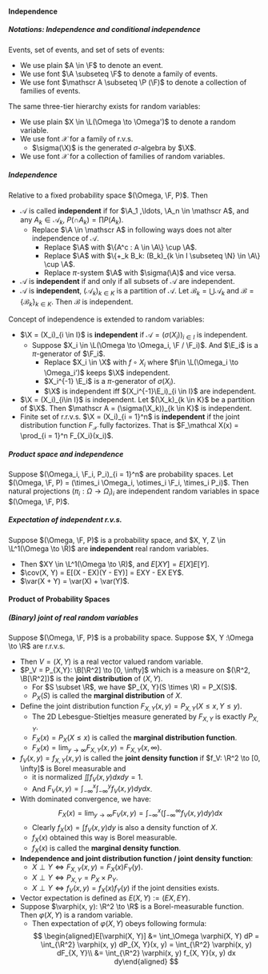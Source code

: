 #### Independence

##### Notations: Independence and conditional independence

Events, set of events, and set of sets of events:

- We use plain $A \in \F$ to denote an event.
- We use font $\A \subseteq \F$ to denote a family of events.
- We use font $\mathscr A \subseteq \P (\F)$ to denote a collection of families of events.

The same three-tier hierarchy exists for random variables:

- We use plain $X \in \L(\Omega \to \Omega')$ to denote a random variable.
- We use font $\mathcal X$ for a family of r.v.s.
    - $\sigma(\X)$ is the generated $\sigma$-algebra by $\X$.
- We use font $\mathscr X$ for a collection of families of random variables.

##### Independence

Relative to a fixed probability space $(\Omega, \F, P)$. Then

- $\mathscr A$ is called **independent** if for $\A_1 ,\ldots, \A_n \in \mathscr A$, and any $A_k \in \mathcal A_k$, $P(\cap A_k) = \prod P(A_k)$.
    - Replace $\A \in \mathscr A$ in following ways does not alter independence of $\mathscr A$.
        - Replace $\A$ with $\{A^c : A \in \A\} \cup \A$.
        - Replace $\A$ with $\{+_k B_k: (B_k)_{k \in I \subseteq \N} \in \A\} \cup \A$.
        - Replace $\pi$-system $\A$ with $\sigma(\A)$ and vice versa.
- $\mathscr A$ is **independent** if and only if all subsets of $\mathscr A$ are independent.
- $\mathscr A$ is **independent**, $(\mathscr A_k)_{k \in K}$ is a partition of $\mathscr A$. Let $\mathcal B_k = \bigcup \mathscr A_k$ and $\mathscr B = \{\mathcal B_k\}_{k \in K}$. Then $\mathscr B$ is independent.

Concept of independence is extended to random variables:

- $\X = (X_i)_{i \in I}$ is **independent** if $\mathscr A = (\sigma(X_i))_{i \in I}$ is independent.
    - Suppose $X_i \in \L(\Omega \to \Omega_i, \F / \F_i)$. And $\E_i$ is a $\pi$-generator of $\F_i$.
        - Replace $X_i \in \X$ with $f \circ X_i$ where $f\in \L(\Omega_i \to \Omega_i')$ keeps $\X$ independent.
        - $X_i^{-1} \E_i$ is a $\pi$-generator of $\sigma(X_i)$.
        - $\X$ is independent iff $(X_i^{-1}\E_i)_{i \in I}$ are independent.
- $\X = (X_i)_{i\in I}$ is independent. Let $(\X_k)_{k \in K}$ be a partition of $\X$. Then $\mathscr A = (\sigma(\X_k))_{k \in K}$ is independent.
- Finite set of r.r.v.s. $\X = (X_i)_{i = 1}^n$ is **independent** if the joint distribution function $F_{\mathcal X}$ fully factorizes. That is $F_\mathcal X(x) = \prod_{i = 1}^n F_{X_i}(x_i)$.

##### Product space and independence

Suppose $(\Omega_i, \F_i, P_i)_{i = 1}^n$ are probability spaces. Let $(\Omega, \F, P) = (\times_i \Omega_i, \otimes_i \F_i, \times_i P_i)$. Then natural projections $(\pi_i: \Omega \to \Omega_i)_{i}$ are independent random variables in space $(\Omega, \F, P)$.

##### Expectation of independent r.v.s.

Suppose $(\Omega, \F, P)$ is a probability space, and $X, Y, Z \in \L^1(\Omega \to \R)$ are **independent** real random variables.

- Then $XY \in \L^1(\Omega \to \R)$, and $E[XY] = E[X] E[Y]$.
- $\cov(X, Y) = E[(X - EX)(Y - EY)] = EXY - EX EY$.
- $\var(X + Y) = \var(X) + \var(Y)$.

#### Product of Probability Spaces

##### (Binary) joint of real random variables

Suppose $(\Omega, \F, P)$ is a probability space. Suppose $X, Y :\Omega \to \R$ are r.r.v.s.

- Then $V = (X, Y)$ is a real vector valued random variable.
- $P_V = P_{X,Y}: \B[\R^2] \to [0, \infty]$ which is a measure on $(\R^2, \B[\R^2])$ is the **joint distribution** of $(X, Y)$.
    - For $S \subset \R$, we have $P_{X, Y}(S \times \R) = P_X(S)$.
    - $P_X(S)$ is called the **marginal distribution** of $X$.
- Define the joint distribution function $F_{X, Y}(x, y) = P_{X, Y}(X \le x, Y \le y)$.
    - The 2D Lebesgue-Stieltjes measure generated by $F_{X, Y}$ is exactly $P_{X, Y}$.
    - $F_X(x) = P_X(X \le x)$ is called the **marginal distribution function**.
    - $F_X(x) = \lim_{y \to \infty} F_{X, Y}(x, y) = F_{X, Y}(x, \infty)$.
- $f_V(x, y) = f_{X, Y}(x, y)$ is called the **joint density function** if $f_V: \R^2 \to [0, \infty]$ is Borel measurable and
    - it is normalized $\iint f_V(x,y) dx dy = 1$.
    - And $F_V(x, y) = \int_{-\infty}^x \int_{-\infty}^y f_V(x, y) dy dx$.
- With dominated convergence, we have: $$
    F_X(x) = \lim_{y \to \infty}F_V(x, y) = \int_{-\infty}^x \left(\int_{-\infty}^\infty f_V(x, y) dy\right) dx$$
    - Clearly $f_X(x) = \int f_V(x, y) dy$ is also a density function of $X$.
    - $f_X(x)$ obtained this way is Borel measurable.
    - $f_X(x)$ is called the **marginal density function**.
- **Independence and joint distribution function / joint density function**:
    - $X \perp Y \iff F_{X, Y}(x, y) = F_X(x) F_Y(y)$.
    - $X \perp Y \iff P_{X, Y} = P_X \times P_Y$.
    - $X \perp Y \iff f_V(x, y) = f_X(x)f_Y(y)$ if the joint densities exists.
- Vector expectation is defined as $E(X, Y) := (EX, EY)$.
- Suppose $\varphi(x, y): \R^2 \to \R$ is a Borel-measurable function. Then $\varphi(X, Y)$ is a random variable.
    - Then expectation of $\varphi(X, Y)$ obeys following formula:
      $$
      \begin{aligned}E[\varphi(X, Y)] &= \int_\Omega \varphi(X, Y) dP = \int_{\R^2} \varphi(x, y) dP_{X, Y}(x, y) = \int_{\R^2} \varphi(x, y) dF_{X, Y}\\ &= \int_{\R^2} \varphi(x, y) f_{X, Y}(x, y) dx dy\end{aligned}
      $$